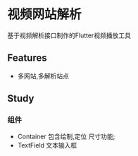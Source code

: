 # 视频网站解析

基于视频解析接口制作的Flutter视频播放工具

## Features
* 多网站,多解析站点


## Study
###  组件
* Container 包含绘制,定位 尺寸功能;
* TextField 文本输入框

